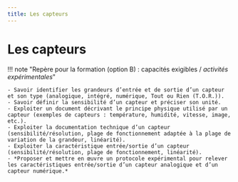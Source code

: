 ```yaml
---
title: Les capteurs
---
```


# Les capteurs

!!! note "Repère pour la formation (option B) : capacités exigibles / *activités expérimentales*"

    - Savoir identifier les grandeurs d’entrée et de sortie d’un capteur et son type (analogique, intégré, numérique, Tout ou Rien (T.O.R.)).
    - Savoir définir la sensibilité d’un capteur et préciser son unité.
    - Exploiter un document décrivant le principe physique utilisé par un capteur (exemples de capteurs : température, humidité, vitesse, image, etc.).
    - Exploiter la documentation technique d’un capteur (sensibilité/résolution, plage de fonctionnement adaptée à la plage de variation de la grandeur, linéarité).
    - Exploiter la caractéristique entrée/sortie d’un capteur (sensibilité/résolution, plage de fonctionnement, linéarité).
    - *Proposer et mettre en œuvre un protocole expérimental pour relever les caractéristiques entrée/sortie d’un capteur analogique et d’un capteur numérique.*




